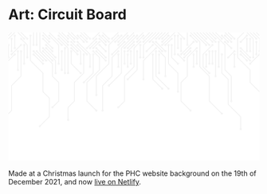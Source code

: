 
# Art: Circuit Board

<p align="center">
<img src="./screenshot-1.png">
</p>

Made at a Christmas launch for the PHC website background on the 19th of December 2021, and now [live on Netlify](https://lucid-yalow-6957d6.netlify.app).
